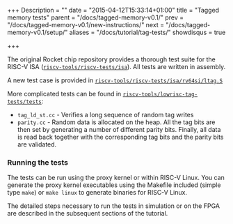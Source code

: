 +++
Description = ""
date = "2015-04-12T15:33:14+01:00"
title = "Tagged memory tests"
parent = "/docs/tagged-memory-v0.1/"
prev = "/docs/tagged-memory-v0.1/new-instructions/"
next = "/docs/tagged-memory-v0.1/setup/"
aliases = "/docs/tutorial/tag-tests/"
showdisqus = true

+++

The original Rocket chip repository provides a thorough test suite for
the RISC-V ISA
([`riscv-tools/riscv-tests/isa`](https://github.com/riscv/riscv-tests/tree/master/isa)). All
tests are written in assembly.

A new test case is provided in [`riscv-tools/riscv-tests/isa/rv64si/ltag.S`](https://github.com/lowRISC/riscv-tests/tree/master/isa/rv64si/ltag.S)

More complicated tests can be found in
[`riscv-tools/lowrisc-tag-tests/tests`](https://github.com/lowRISC/lowrisc-tag-tests/tree/master/tests):

  * `tag_ld_st.cc` - Verifies a long sequence of random tag writes
  * `parity.cc` - Random data is allocated on the heap. All the tag bits are then set by generating a number of different parity bits. Finally, all data is read back together with the corresponding tag bits and the parity bits are validated. 

### Running the tests

The tests can be run using the proxy kernel or within RISC-V
Linux. You can generate the proxy kernel executables using the
Makefile included (simple type `make`) or `make linux` to generate
binaries for RISC-V Linux.

The detailed steps necessary to run the tests in simulation or on the FPGA are
described in the subsequent sections of the tutorial.

